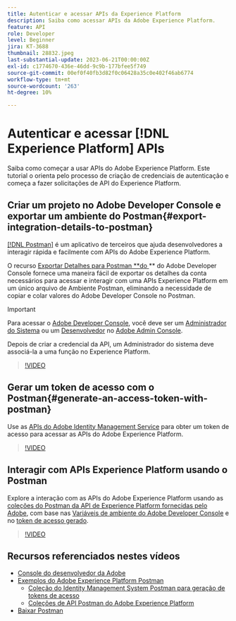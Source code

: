 ```yaml
---
title: Autenticar e acessar APIs da Experience Platform
description: Saiba como acessar APIs da Adobe Experience Platform.
feature: API
role: Developer
level: Beginner
jira: KT-3688
thumbnail: 28832.jpeg
last-substantial-update: 2023-06-21T00:00:00Z
exl-id: c1774670-436e-46dd-9c9b-177bfee5f749
source-git-commit: 00ef0f40fb3d82f0c06428a35c0e402f46ab6774
workflow-type: tm+mt
source-wordcount: '263'
ht-degree: 10%

---
```


# Autenticar e acessar [!DNL Experience Platform] APIs

Saiba como começar a usar APIs do Adobe Experience Platform. Este tutorial o orienta pelo processo de criação de credenciais de autenticação e começa a fazer solicitações de API do Experience Platform.

## Criar um projeto no Adobe Developer Console e exportar um ambiente do Postman{#export-integration-details-to-postman}

[[!DNL Postman]](https://www.postman.com/) é um aplicativo de terceiros que ajuda desenvolvedores a interagir rápida e facilmente com APIs do Adobe Experience Platform.

O recurso [Exportar Detalhes para Postman **do ](https://developer.adobe.com/console/home)** do Adobe Developer Console fornece uma maneira fácil de exportar os detalhes da conta necessários para acessar e interagir com uma APIs Experience Platform em um único arquivo de Ambiente Postman, eliminando a necessidade de copiar e colar valores do Adobe Developer Console no Postman.

>[!IMPORTANT]
>
>Para acessar o [Adobe Developer Console](https://developer.adobe.com/console/home), você deve ser um [Administrador do Sistema](https://helpx.adobe.com/br/enterprise/using/admin-roles.html) ou um [Desenvolvedor](https://helpx.adobe.com/enterprise/using/manage-developers.html#:~:text=Add%20developers%20to%20a%20single%20product%20profile&amp;text=In%20the%20Admin%20Console%2C%20navigate,in%20the%20upper%2Dright%20corner.) no [Adobe Admin Console](https://adminconsole.adobe.com).
>
> Depois de criar a credencial da API, um Administrador do sistema deve associá-la a uma função no Experience Platform.

>[!VIDEO](https://video.tv.adobe.com/v/28832/?learn=on)

## Gerar um token de acesso com o Postman{#generate-an-access-token-with-postman}

Use as [APIs do Adobe Identity Management Service](https://github.com/adobe/experience-platform-postman-samples/tree/master/apis/ims) para obter um token de acesso para acessar as APIs do Adobe Experience Platform.

>[!VIDEO](https://video.tv.adobe.com/v/29698/?learn=on)


## Interagir com APIs Experience Platform usando o Postman

Explore a interação com as APIs do Adobe Experience Platform usando as [coleções do Postman da API de Experience Platform fornecidas pelo Adobe](https://github.com/adobe/experience-platform-postman-samples/tree/master/apis/experience-platform), com base nas [Variáveis de ambiente do Adobe Developer Console](#export-integration-details-to-postman) e no [token de acesso gerado](#generate-an-access-token-with-postman).

>[!VIDEO](https://video.tv.adobe.com/v/29704/?learn=on)


## Recursos referenciados nestes vídeos

* [Console do desenvolvedor da Adobe](https://developer.adobe.com/console/home)
* [Exemplos do Adobe Experience Platform Postman](https://github.com/adobe/experience-platform-postman-samples)
   * [Coleção do Identity Management System Postman para geração de tokens de acesso](https://github.com/adobe/experience-platform-postman-samples/tree/master/apis/ims)
   * [Coleções de API Postman do Adobe Experience Platform](https://github.com/adobe/experience-platform-postman-samples/tree/master/apis/experience-platform)
* [Baixar Postman](https://www.postman.com/)
